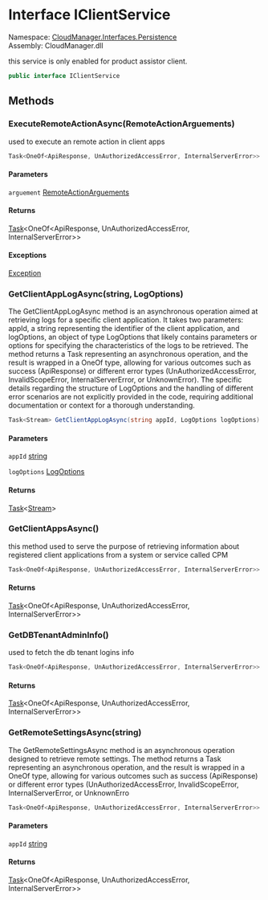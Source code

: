 #  Interface IClientService

Namespace: [CloudManager.Interfaces.Persistence](CloudManager.Interfaces.Persistence.md)  
Assembly: CloudManager.dll  

this service is only enabled for product assistor client.

```csharp
public interface IClientService
```

## Methods

###  ExecuteRemoteActionAsync\(RemoteActionArguements\)

used to execute an remote action in client apps

```csharp
Task<OneOf<ApiResponse, UnAuthorizedAccessError, InternalServerError>> ExecuteRemoteActionAsync(RemoteActionArguements arguement)
```

#### Parameters

`arguement` [RemoteActionArguements](CloudManager.Models.RemoteActionArguements.md)

#### Returns

 [Task](https://learn.microsoft.com/dotnet/api/system.threading.tasks.task\-1)<OneOf<ApiResponse, UnAuthorizedAccessError, InternalServerError\>\>

#### Exceptions

 [Exception](https://learn.microsoft.com/dotnet/api/system.exception)

###  GetClientAppLogAsync\(string, LogOptions\)

The GetClientAppLogAsync method is an asynchronous operation aimed at retrieving logs for a specific client application. It takes two parameters: appId, a string representing the identifier of the client application, and logOptions, an object of type LogOptions that likely contains parameters or options for specifying the characteristics of the logs to be retrieved. The method returns a Task representing an asynchronous operation, and the result is wrapped in a OneOf type, allowing for various outcomes such as success (ApiResponse) or different error types (UnAuthorizedAccessError, InvalidScopeError, InternalServerError, or UnknownError). The specific details regarding the structure of LogOptions and the handling of different error scenarios are not explicitly provided in the code, requiring additional documentation or context for a thorough understanding.

```csharp
Task<Stream> GetClientAppLogAsync(string appId, LogOptions logOptions)
```

#### Parameters

`appId` [string](https://learn.microsoft.com/dotnet/api/system.string)

`logOptions` [LogOptions](CloudManager.Models.LogOptions.md)

#### Returns

 [Task](https://learn.microsoft.com/dotnet/api/system.threading.tasks.task\-1)<[Stream](https://learn.microsoft.com/dotnet/api/system.io.stream)\>

###  GetClientAppsAsync\(\)

this method used to serve the purpose of retrieving information about registered client applications from a system or service called CPM

```csharp
Task<OneOf<ApiResponse, UnAuthorizedAccessError, InternalServerError>> GetClientAppsAsync()
```

#### Returns

 [Task](https://learn.microsoft.com/dotnet/api/system.threading.tasks.task\-1)<OneOf<ApiResponse, UnAuthorizedAccessError, InternalServerError\>\>

###  GetDBTenantAdminInfo\(\)

used to fetch the db tenant logins info

```csharp
Task<OneOf<ApiResponse, UnAuthorizedAccessError, InternalServerError>> GetDBTenantAdminInfo()
```

#### Returns

 [Task](https://learn.microsoft.com/dotnet/api/system.threading.tasks.task\-1)<OneOf<ApiResponse, UnAuthorizedAccessError, InternalServerError\>\>

###  GetRemoteSettingsAsync\(string\)

The GetRemoteSettingsAsync method is an asynchronous operation designed to retrieve remote settings. The method returns a Task representing an asynchronous operation, and the result is wrapped in a OneOf type, allowing for various outcomes such as success (ApiResponse) or different error types (UnAuthorizedAccessError, InvalidScopeError, InternalServerError, or UnknownErro

```csharp
Task<OneOf<ApiResponse, UnAuthorizedAccessError, InternalServerError>> GetRemoteSettingsAsync(string appId)
```

#### Parameters

`appId` [string](https://learn.microsoft.com/dotnet/api/system.string)

#### Returns

 [Task](https://learn.microsoft.com/dotnet/api/system.threading.tasks.task\-1)<OneOf<ApiResponse, UnAuthorizedAccessError, InternalServerError\>\>

